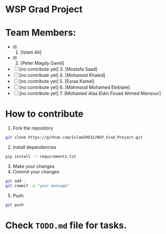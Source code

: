 # WSP Grad Project

# Team Members:

- [x] 1. [Islam Ali]
- [x] 2. [Peter Magdy Gamil]
- [ ] [no contribute yet] 3. [Mostafa Saad]
- [ ] [no contribute yet] 4. [Mohamed Khaled]
- [ ] [no contribute yet] 5. [Esraa Kamel]
- [ ] [no contribute yet] 6. [Mahmoud Mohamed Elebiare]
- [ ] [no contribute yet] 7. [Mohamed Alaa Eldin Fouad Ahmed Mansour]

# How to contribute
1. Fork the repository 
```bash
git clone https://github.com/Islam29632/WSP_Grad_Project.git
```
2. install dependencies
```bash
pip install -r requirements.txt
```
3. Make your changes
4. Commit your changes
```bash
git add .
git commit -m "your message"
```
5. Push 
```bash
git push
```

# Check `TODO.md` file for tasks.